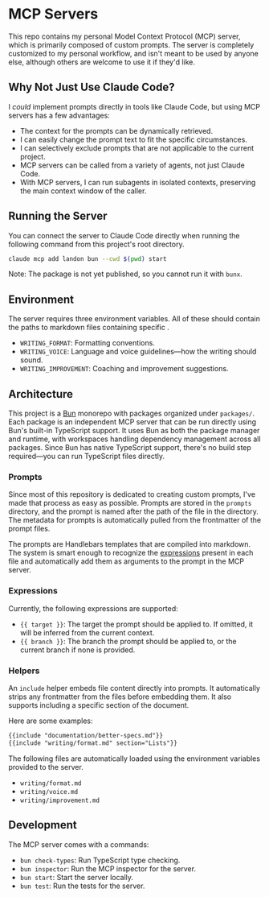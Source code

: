 # MCP Servers

This repo contains my personal Model Context Protocol (MCP) server, which is primarily composed of
custom prompts. The server is completely customized to my personal workflow, and isn't meant to be
used by anyone else, although others are welcome to use it if they'd like.

## Why Not Just Use Claude Code?

I _could_ implement prompts directly in tools like Claude Code, but using MCP servers has a few
advantages:

- The context for the prompts can be dynamically retrieved.
- I can easily change the prompt text to fit the specific circumstances.
- I can selectively exclude prompts that are not applicable to the current project.
- MCP servers can be called from a variety of agents, not just Claude Code.
- With MCP servers, I can run subagents in isolated contexts, preserving the main context window of the caller.

## Running the Server

You can connect the server to Claude Code directly when running the following command from this
project's root directory.

```bash
claude mcp add landon bun --cwd $(pwd) start
```

Note: The package is not yet published, so you cannot run it with `bunx`.

## Environment

The server requires three environment variables. All of these should contain the paths to markdown
files containing specific .

- `WRITING_FORMAT`: Formatting conventions.
- `WRITING_VOICE`: Language and voice guidelines—how the writing should sound.
- `WRITING_IMPROVEMENT`: Coaching and improvement suggestions.

## Architecture

This project is a [Bun](https://bun.sh) monorepo with packages organized under `packages/`. Each
package is an independent MCP server that can be run directly using Bun's built-in TypeScript
support. It uses Bun as both the package manager and runtime, with workspaces handling dependency
management across all packages. Since Bun has native TypeScript support, there's no build step
required—you can run TypeScript files directly.

### Prompts

Since most of this repository is dedicated to creating custom prompts, I've made that process as
easy as possible. Prompts are stored in the `prompts` directory, and the prompt is named after the
path of the file in the directory. The metadata for prompts is automatically pulled from the
frontmatter of the prompt files.

The prompts are Handlebars templates that are compiled into markdown. The system is smart enough to
recognize the [expressions](https://handlebarsjs.com/guide/expressions.html) present in each file
and automatically add them as arguments to the prompt in the MCP server.

### Expressions

Currently, the following expressions are supported:

- `{{ target }}`: The target the prompt should be applied to. If omitted, it will be inferred from
  the current context.
- `{{ branch }}`: The branch the prompt should be applied to, or the current branch if none is
  provided.

### Helpers

An `include` helper embeds file content directly into prompts. It automatically strips any
frontmatter from the files before embedding them. It also supports including a specific section of
the document.

Here are some examples:

```markdown
{{include "documentation/better-specs.md"}}
{{include "writing/format.md" section="Lists"}}
```

The following files are automatically loaded using the environment variables provided to the server.

- `writing/format.md`
- `writing/voice.md`
- `writing/improvement.md`

## Development

The MCP server comes with a commands:

- `bun check-types`: Run TypeScript type checking.
- `bun inspector`: Run the MCP inspector for the server.
- `bun start`: Start the server locally.
- `bun test`: Run the tests for the server.
